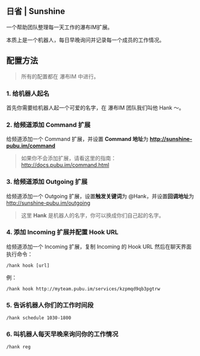 ## 日省 | Sunshine

一个帮助团队整理每一天工作的瀑布IM扩展。

本质上是一个机器人，每日早晚询问并记录每一个成员的工作情况。

## 配置方法

> 所有的配置都在 瀑布IM 中进行。

### 1. 给机器人起名

首先你需要给机器人起一个可爱的名字，在 瀑布IM 团队我们叫他 Hank ～。

### 2. 给频道添加 Command 扩展

给频道添加一个 Command 扩展，并设置 **Command 地址**为 **http://sunshine-pubu.im/command**

> 如果你不会添加扩展，请看这里的指南：http://docs.pubu.im/command.html

### 3. 给频道添加 Outgoing 扩展

给频道添加一个 Outgoing 扩展，设置**触发关键词**为 @Hank，并设置**回调地址**为 http://sunshine-pubu.im/outgoing

> 这里 **Hank** 是机器人的名字，你可以换成你们自己起的名字。

### 4. 添加 Incoming 扩展并配置 Hook URL

给频道添加一个 Incoming 扩展，复制 Incoming 的 Hook URL 然后在聊天界面执行命令：

```
/hank hook [url]
```

例：

```
/hank hook http://myteam.pubu.im/services/kzpmqd9qb3pgtrw
```

### 5. 告诉机器人你们的工作时间段

```
/hank schedule 1030-1800
```

### 6. 叫机器人每天早晚来询问你的工作情况

```
/hank reg
```
